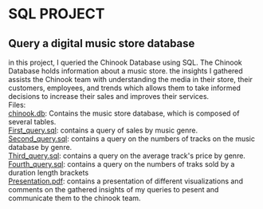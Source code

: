 # SQL PROJECT
## Query a digital music store database
in this project, I queried the Chinook Database using SQL. The Chinook Database holds information about a music store. the insights I gathered assists the Chinook team with understanding the media in their store, their customers, employees, and trends which allows them to take informed decisions to increase their sales and improves their services.\
Files:\
[chinook.db](https://github.com/Mohammed-Refat-0/Query-a-digital-music-store-database-project/blob/main/chinook.db): Contains the music store database, which is composed of several tables.\
[First_query.sql](https://github.com/Mohammed-Refat-0/Query-a-digital-music-store-database-project/blob/main/First_query.sql): contains a query of sales by music genre.\
[Second_query.sql](https://github.com/Mohammed-Refat-0/Query-a-digital-music-store-database-project/blob/main/Second_query.sql): contains a query on the numbers of tracks on the music database by genre.\
[Third_query.sql](https://github.com/Mohammed-Refat-0/Query-a-digital-music-store-database-project/blob/main/Third_query.sql): contains a query on the average track's price by genre.\
[Fourth_query.sql](https://github.com/Mohammed-Refat-0/Query-a-digital-music-store-database-project/blob/main/Fourth_query.sql): contains a query on the numbers of traks sold by a duration length brackets\
[Presentation.pdf](https://github.com/Mohammed-Refat-0/Query-a-digital-music-store-database-project/blob/main/presentation.pdf): contains a presentation of different visualizations and comments on the gathered insights of my queries to pesent and communicate them to the chinook team. 
